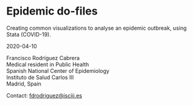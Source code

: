 # Epidemic do-files
Creating common visualizations to analyse an epidemic outbreak, using Stata (COVID-19).

2020-04-10

Francisco Rodríguez Cabrera<br>
Medical resident in Public Health<br>
Spanish National Center of Epidemiology<br>
Instituto de Salud Carlos III<br>
Madrid, Spain

Contact: fdrodriguez@isciii.es

